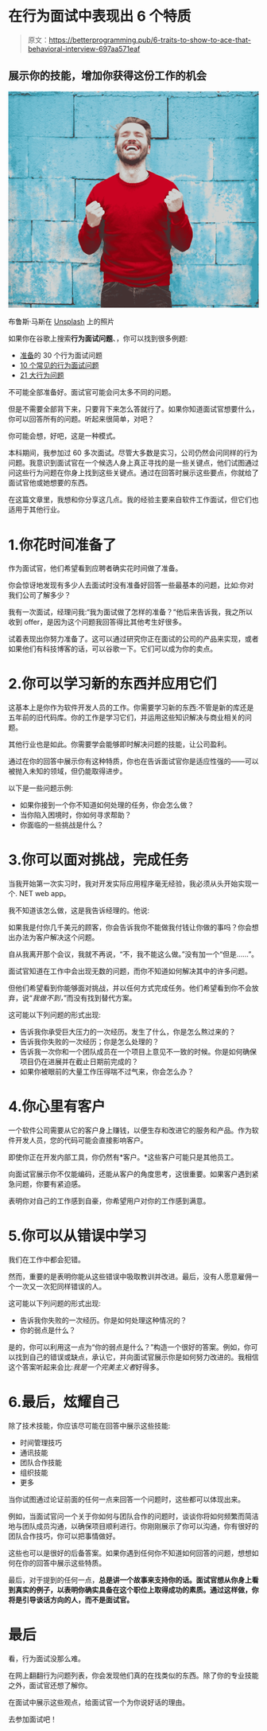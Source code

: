 # 在行为面试中表现出 6 个特质

> 原文：<https://betterprogramming.pub/6-traits-to-show-to-ace-that-behavioral-interview-697aa571eaf>

## 展示你的技能，增加你获得这份工作的机会

![](img/4901b6a1e304581160d448a207d4c507.png)

布鲁斯·马斯在 [Unsplash](https://unsplash.com?utm_source=medium&utm_medium=referral) 上的照片

如果你在谷歌上搜索**行为面试问题**、，你可以找到很多例题:

*   [准备](https://www.themuse.com/advice/30-behavioral-interview-questions-you-should-be-ready-to-answer)的 30 个行为面试问题
*   [10 个常见的行为面试问题](https://www.thebalancecareers.com/top-behavioral-interview-questions-2059618)
*   [21 大行为问题](https://www.betterteam.com/behavioral-interview-questions)

不可能全部准备好。面试官可能会问太多不同的问题。

但是不需要全部背下来，只要背下来怎么答就行了。如果你知道面试官想要什么，你可以回答所有的问题。听起来很简单，对吧？

你可能会想，好吧，这是一种模式。

本科期间，我参加过 60 多次面试。尽管大多数是实习，公司仍然会问同样的行为问题。我意识到面试官在一个候选人身上真正寻找的是一些关键点，他们试图通过问这些行为问题在你身上找到这些关键点。通过在回答时展示这些要点，你就给了面试官他或她想要的东西。

在这篇文章里，我想和你分享这几点。我的经验主要来自软件工作面试，但它们也适用于其他行业。

# 1.你花时间准备了

作为面试官，他们希望看到应聘者确实花时间做了准备。

你会惊讶地发现有多少人去面试时没有准备好回答一些最基本的问题，比如:你对我们公司了解多少？

我有一次面试，经理问我:“我为面试做了怎样的准备？“他后来告诉我，我之所以收到 offer，是因为这个问题我回答得比其他考生好很多。

试着表现出你努力准备了。这可以通过研究你正在面试的公司的产品来实现，或者如果他们有科技博客的话，可以谷歌一下。它们可以成为你的卖点。

# 2.你可以学习新的东西并应用它们

这基本上是你作为软件开发人员的工作。你需要学习新的东西:不管是新的库还是五年前的旧代码库。你的工作是学习它们，并运用这些知识解决与商业相关的问题。

其他行业也是如此。你需要学会能够即时解决问题的技能，让公司盈利。

通过在你的回答中展示你有这种特质，你也在告诉面试官你是适应性强的——可以被抛入未知的领域，但仍能取得进步。

以下是一些问题示例:

*   如果你接到一个你不知道如何处理的任务，你会怎么做？
*   当你陷入困境时，你如何寻求帮助？
*   你面临的一些挑战是什么？

# 3.你可以面对挑战，完成任务

当我开始第一次实习时，我对开发实际应用程序毫无经验，我必须从头开始实现一个. NET web app。

我不知道该怎么做，这是我告诉经理的。他说:

如果我是付你几千美元的顾客，你会告诉我你不能做我付钱让你做的事吗？你会想出办法为客户解决这个问题。

自从我离开那个会议，我就不再说，“不，我不能这么做。”没有加一个“但是……”。

面试官知道在工作中会出现无数的问题，而你不知道如何解决其中的许多问题。

但他们希望看到你能够面对挑战，并以任何方式完成任务。他们希望看到你不会放弃，说“*我做不到，*”而没有找到替代方案。

这可能以下列问题的形式出现:

*   告诉我你承受巨大压力的一次经历。发生了什么，你是怎么熬过来的？
*   告诉我你失败的一次经历；你是怎么处理的？
*   告诉我一次你和一个团队成员在一个项目上意见不一致的时候。你是如何确保项目仍在进展并在截止日期前完成的？
*   如果你被眼前的大量工作压得喘不过气来，你会怎么办？

# 4.你心里有客户

一个软件公司需要从它的客户身上赚钱，以便生存和改进它的服务和产品。作为软件开发人员，您的代码可能会直接影响客户。

即使你正在开发内部工具，你仍然有*客户。*这些客户可能只是其他员工。

向面试官展示你不仅能编码，还能从客户的角度思考，这很重要。如果客户遇到紧急问题，你要有紧迫感。

表明你对自己的工作感到自豪，你希望用户对你的工作感到满意。

# 5.你可以从错误中学习

我们在工作中都会犯错。

然而，重要的是表明你能从这些错误中吸取教训并改进。最后，没有人愿意雇佣一个一次又一次犯同样错误的人。

这可能以下列问题的形式出现:

*   告诉我你失败的一次经历。你是如何处理这种情况的？
*   你的弱点是什么？

是的，你可以利用这一点为“你的弱点是什么？”构造一个很好的答案。例如，你可以找到自己的错误或缺点，承认它，并向面试官展示你是如何努力改进的。我相信这个答案听起来会比:*我是一个完美主义者*好得多。

# 6.最后，炫耀自己

除了技术技能，你应该尽可能在回答中展示这些技能:

*   时间管理技巧
*   通讯技能
*   团队合作技能
*   组织技能
*   更多

当你试图通过论证前面的任何一点来回答一个问题时，这些都可以体现出来。

例如，当面试官问一个关于你如何与团队合作的问题时，谈谈你将如何频繁而简洁地与团队成员沟通，以确保项目顺利进行。你刚刚展示了你可以沟通，你有很好的团队合作技巧，你可以把事情做好。

这些也可以是很好的后备答案。如果你遇到任何你不知道如何回答的问题，想想如何在你的回答中展示这些特质。

最后，对于提到的任何一点，**总是讲一个故事来支持你的话。面试官想从你身上看到真实的例子，以表明你确实具备在这个职位上取得成功的素质。通过这样做，你将是引导谈话方向的人，而不是面试官。**

# 最后

看，行为面试没那么难。

在网上翻翻行为问题列表，你会发现他们真的在找类似的东西。除了你的专业技能之外，面试官还想了解你。

在面试中展示这些观点，给面试官一个为你说好话的理由。

去参加面试吧！